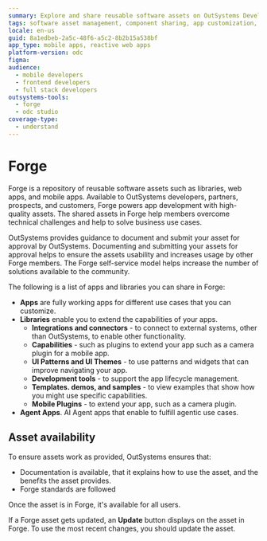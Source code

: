 ```yaml
---
summary: Explore and share reusable software assets on OutSystems Developer Cloud (ODC) through Forge, enhancing app development and technical solutions.
tags: software asset management, component sharing, app customization, integration, ui design
locale: en-us
guid: 8a1edbeb-2a5c-48f6-a5c2-8b2b15a538bf
app_type: mobile apps, reactive web apps
platform-version: odc
figma:
audience:
  - mobile developers
  - frontend developers
  - full stack developers
outsystems-tools:
  - forge
  - odc studio
coverage-type:
  - understand
---
```


# Forge

Forge is a repository of reusable software assets such as libraries, web apps, and mobile apps. Available to OutSystems developers, partners, prospects, and customers, Forge powers app development with high-quality assets. The shared assets in Forge help members overcome technical challenges and help to solve business use cases.

OutSystems provides guidance to document and submit your asset for approval by OutSystems. Documenting and submitting your assets for approval helps to ensure the assets usability and increases usage by other Forge members. The Forge self-service model helps increase the number of solutions available to the community.

The following is a list of apps and libraries you can share in Forge:

* **Apps** are fully working apps for different use cases that you can customize.
* **Libraries** enable you to extend the capabilities of your apps.
    * **Integrations and connectors** - to connect to external systems, other than OutSystems, to enable other functionality.
    * **Capabilities** - such as plugins to extend your app such as a camera plugin for a mobile app.
    * **UI Patterns and UI Themes** - to use patterns and widgets that can improve navigating your app.
    * **Development tools** - to support the app lifecycle management.
    * **Templates. demos, and samples** - to view examples that show how you might use specific capabilities.
    * **Mobile Plugins** - to extend your app, such as a camera plugin.
* **Agent Apps**. AI Agent apps that enable to fulfill agentic use cases.

## Asset availability

To ensure assets work as provided, OutSystems ensures that:

* Documentation is available, that it explains how  to use the asset, and the benefits the asset provides.
* Forge standards are followed

Once the asset is in Forge, it's available for all users.

 If a Forge asset gets updated, an **Update** button displays on the asset in Forge. To use the most recent changes, you should update the asset.
